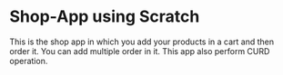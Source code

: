 # Shop-App using Scratch
This is the shop app in which you add your products in a cart and then order it. You can add multiple order in it.  This app also perform CURD operation.
